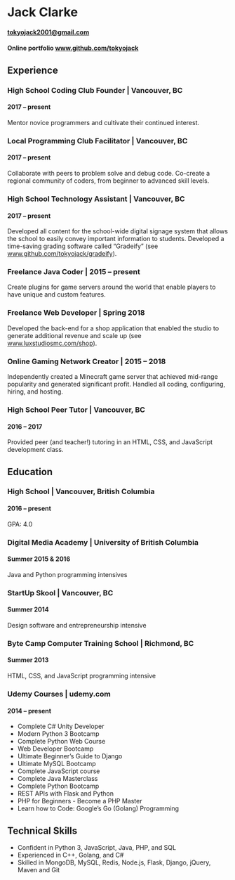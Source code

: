 # Jack Clarke

#### tokyojack2001@gmail.com
#### **Online portfolio** www.github.com/tokyojack 

## Experience
### High School Coding Club Founder | Vancouver, BC
#### 2017 – present
Mentor novice programmers and cultivate their continued interest.

### Local Programming Club Facilitator | Vancouver, BC 
#### 2017 – present
Collaborate with peers to problem solve and debug code. Co-create a regional
community of coders, from beginner to advanced skill levels.

### High School Technology Assistant | Vancouver, BC
#### 2017 – present 
Developed all content for the school-wide digital signage system that allows the school
to easily convey important information to students. Developed a time-saving grading
software called “Gradeify” (see www.github.com/tokyojack/gradeify).

### Freelance Java Coder | 2015 – present
Create plugins for game servers around the world that enable players to have unique
and custom features.

### Freelance Web Developer | Spring 2018
Developed the back-end for a shop application that enabled the studio to generate
additional revenue and scale up (see www.luxstudiosmc.com/shop).

### Online Gaming Network Creator | 2015 – 2018
Independently created a Minecraft game server that achieved mid-range popularity
and generated significant profit. Handled all coding, configuring, hiring, and hosting. 

### High School Peer Tutor | Vancouver, BC
#### 2016 – 2017
Provided peer (and teacher!) tutoring in an HTML, CSS, and JavaScript development
class.

## Education
### High School | Vancouver, British Columbia
#### 2016 – present
GPA: 4.0

### Digital Media Academy | University of British Columbia 
#### Summer 2015 & 2016
Java and Python programming intensives

### StartUp Skool | Vancouver, BC
#### Summer 2014
Design software and entrepreneurship intensive

### Byte Camp Computer Training School | Richmond, BC
#### Summer 2013
HTML, CSS, and JavaScript programming intensive

### Udemy Courses | udemy.com
#### 2014 – present
 
* Complete C# Unity Developer 
* Modern Python 3 Bootcamp 
* Complete Python Web Course 
* Web Developer Bootcamp 
* Ultimate Beginner’s Guide to Django
* Ultimate MySQL Bootcamp
* Complete JavaScript course
* Complete Java Masterclass 
* Complete Python Bootcamp
* REST APIs with Flask and Python
* PHP for Beginners - Become a PHP Master
* Learn how to Code: Google’s Go (Golang) Programming


## Technical Skills
* Confident in Python 3, JavaScript, Java, PHP, and SQL
* Experienced in C++, Golang, and C#
* Skilled in MongoDB, MySQL, Redis, Node.js, Flask, Django, jQuery, Maven and Git
